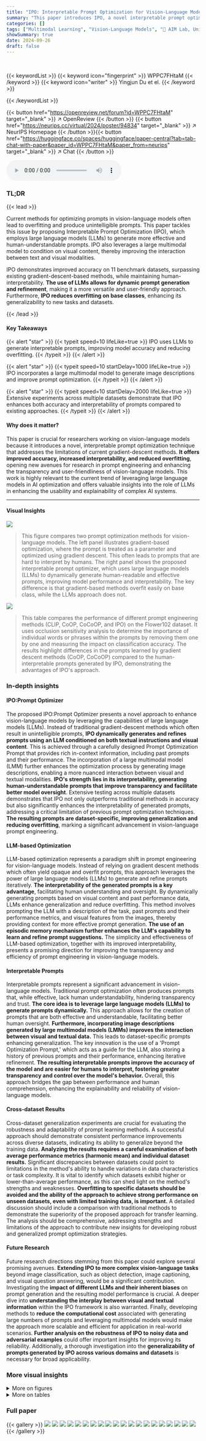 ```yaml
---
title: "IPO: Interpretable Prompt Optimization for Vision-Language Models"
summary: "This paper introduces IPO, a novel interpretable prompt optimizer for vision-language models.  IPO uses large language models (LLMs) to dynamically generate human-understandable prompts, improving acc..."
categories: []
tags: ["Multimodal Learning", "Vision-Language Models", "🏢 AIM Lab, University of Amsterdam",]
showSummary: true
date: 2024-09-26
draft: false
---
```


<br>

{{< keywordList >}}
{{< keyword icon="fingerprint" >}} WPPC7FHtaM {{< /keyword >}}
{{< keyword icon="writer" >}} Yingjun Du et el. {{< /keyword >}}
 
{{< /keywordList >}}

{{< button href="https://openreview.net/forum?id=WPPC7FHtaM" target="_blank" >}}
↗ OpenReview
{{< /button >}}
{{< button href="https://neurips.cc/virtual/2024/poster/94834" target="_blank" >}}
↗ NeurIPS Homepage
{{< /button >}}{{< button href="https://huggingface.co/spaces/huggingface/paper-central?tab=tab-chat-with-paper&paper_id=WPPC7FHtaM&paper_from=neurips" target="_blank" >}}
↗ Chat
{{< /button >}}



<audio controls>
    <source src="https://ai-paper-reviewer.com/WPPC7FHtaM/podcast.wav" type="audio/wav">
    Your browser does not support the audio element.
</audio>


### TL;DR


{{< lead >}}

Current methods for optimizing prompts in vision-language models often lead to overfitting and produce unintelligible prompts. This paper tackles this issue by proposing Interpretable Prompt Optimization (IPO), which employs large language models (LLMs) to generate more effective and human-understandable prompts.  IPO also leverages a large multimodal model to condition on visual content, thereby improving the interaction between text and visual modalities.

IPO demonstrates improved accuracy on 11 benchmark datasets, surpassing existing gradient-descent-based methods, while maintaining human-interpretability.  **The use of LLMs allows for dynamic prompt generation and refinement**, making it a more versatile and user-friendly approach.  Furthermore, **IPO reduces overfitting on base classes**, enhancing its generalizability to new tasks and datasets.

{{< /lead >}}


#### Key Takeaways

{{< alert "star" >}}
{{< typeit speed=10 lifeLike=true >}} IPO uses LLMs to generate interpretable prompts, improving model accuracy and reducing overfitting. {{< /typeit >}}
{{< /alert >}}

{{< alert "star" >}}
{{< typeit speed=10 startDelay=1000 lifeLike=true >}} IPO incorporates a large multimodal model to generate image descriptions and improve prompt optimization. {{< /typeit >}}
{{< /alert >}}

{{< alert "star" >}}
{{< typeit speed=10 startDelay=2000 lifeLike=true >}} Extensive experiments across multiple datasets demonstrate that IPO enhances both accuracy and interpretability of prompts compared to existing approaches. {{< /typeit >}}
{{< /alert >}}

#### Why does it matter?
This paper is crucial for researchers working on vision-language models because it introduces a novel, interpretable prompt optimization technique that addresses the limitations of current gradient-descent methods.  **It offers improved accuracy, increased interpretability, and reduced overfitting**, opening new avenues for research in prompt engineering and enhancing the transparency and user-friendliness of vision-language models. This work is highly relevant to the current trend of leveraging large language models in AI optimization and offers valuable insights into the role of LLMs in enhancing the usability and explainability of complex AI systems.

------
#### Visual Insights



![](https://ai-paper-reviewer.com/WPPC7FHtaM/figures_1_1.jpg)

> This figure compares two prompt optimization methods for vision-language models. The left panel illustrates gradient-based optimization, where the prompt is treated as a parameter and optimized using gradient descent. This often leads to prompts that are hard to interpret by humans. The right panel shows the proposed interpretable prompt optimizer, which uses large language models (LLMs) to dynamically generate human-readable and effective prompts, improving model performance and interpretability. The key difference is that gradient-based methods overfit easily on base class, while the LLMs approach does not.





![](https://ai-paper-reviewer.com/WPPC7FHtaM/tables_6_1.jpg)

> This table compares the performance of different prompt engineering methods (CLIP, CoOP, CoCoOP, and IPO) on the Flower102 dataset.  It uses occlusion sensitivity analysis to determine the importance of individual words or phrases within the prompts by removing them one by one and measuring the impact on classification accuracy.  The results highlight differences in the prompts learned by gradient descent methods (CoOP, CoCoOP) compared to the human-interpretable prompts generated by IPO, demonstrating the advantages of IPO's approach.





### In-depth insights


#### IPO:Prompt Optimizer
The proposed IPO:Prompt Optimizer presents a novel approach to enhance vision-language models by leveraging the capabilities of large language models (LLMs).  Instead of traditional gradient-descent methods which often result in unintelligible prompts, **IPO dynamically generates and refines prompts using an LLM conditioned on both textual instructions and visual content**. This is achieved through a carefully designed Prompt Optimization Prompt that provides rich in-context information, including past prompts and their performance.  The incorporation of a large multimodal model (LMM) further enhances the optimization process by generating image descriptions, enabling a more nuanced interaction between visual and textual modalities.  **IPO's strength lies in its interpretability, generating human-understandable prompts that improve transparency and facilitate better model oversight**.  Extensive testing across multiple datasets demonstrates that IPO not only outperforms traditional methods in accuracy but also significantly enhances the interpretability of generated prompts, addressing a critical limitation of previous prompt optimization techniques.  **The resulting prompts are dataset-specific, improving generalization and reducing overfitting**, marking a significant advancement in vision-language prompt engineering.

#### LLM-based Optimization
LLM-based optimization represents a paradigm shift in prompt engineering for vision-language models.  Instead of relying on gradient descent methods which often yield opaque and overfit prompts, this approach leverages the power of large language models (LLMs) to generate and refine prompts iteratively.  **The interpretability of the generated prompts is a key advantage**, facilitating human understanding and oversight. By dynamically generating prompts based on visual content and past performance data, LLMs enhance generalization and reduce overfitting. This method involves prompting the LLM with a description of the task, past prompts and their performance metrics, and visual features from the images, thereby providing context for more effective prompt generation.  **The use of an episodic memory mechanism further enhances the LLM's capability to learn and refine prompt suggestions.** The simplicity and effectiveness of LLM-based optimization, together with its improved interpretability, presents a promising direction for improving the transparency and efficiency of prompt engineering in vision-language models.

#### Interpretable Prompts
Interpretable prompts represent a significant advancement in vision-language models.  Traditional prompt optimization often produces prompts that, while effective, lack human understandability, hindering transparency and trust. **The core idea is to leverage large language models (LLMs) to generate prompts dynamically.** This approach allows for the creation of prompts that are both effective and understandable, facilitating better human oversight.  **Furthermore, incorporating image descriptions generated by large multimodal models (LMMs) improves the interaction between visual and textual data.** This leads to dataset-specific prompts enhancing generalization. The key innovation is the use of a 'Prompt Optimization Prompt,' which acts as a guide for the LLM, also storing a history of previous prompts and their performance, enhancing iterative refinement.  **The resulting interpretable prompts improve the accuracy of the model and are easier for humans to interpret, fostering greater transparency and control over the model's behavior.**  Overall, this approach bridges the gap between performance and human comprehension, enhancing the explainability and reliability of vision-language models.

#### Cross-dataset Results
Cross-dataset generalization experiments are crucial for evaluating the robustness and adaptability of prompt learning methods.  A successful approach should demonstrate consistent performance improvements across diverse datasets, indicating its ability to generalize beyond the training data.  **Analyzing the results requires a careful examination of both average performance metrics (harmonic mean) and individual dataset results.**  Significant discrepancies between datasets could point to limitations in the method's ability to handle variations in data characteristics or task complexity. It is vital to identify which datasets exhibit higher or lower-than-average performance, as this can shed light on the method's strengths and weaknesses.  **Overfitting to specific datasets should be avoided and the ability of the approach to achieve strong performance on unseen datasets, even with limited training data, is important.**  A detailed discussion should include a comparison with traditional methods to demonstrate the superiority of the proposed approach for transfer learning.  The analysis should be comprehensive, addressing strengths and limitations of the approach to contribute new insights for developing robust and generalized prompt optimization strategies.

#### Future Research
Future research directions stemming from this paper could explore several promising avenues.  **Extending IPO to more complex vision-language tasks** beyond image classification, such as object detection, image captioning, and visual question answering, would be a significant contribution.  Investigating the **impact of different LLMs and their inherent biases** on prompt generation and the resulting model performance is crucial.  A deeper dive into **understanding the interplay between visual and textual information** within the IPO framework is also warranted.  Finally, developing methods to **reduce the computational cost** associated with generating large numbers of prompts and leveraging multimodal models would make the approach more scalable and efficient for application in real-world scenarios.  **Further analysis on the robustness of IPO to noisy data and adversarial examples** could offer important insights for improving its reliability.  Additionally, a thorough investigation into the **generalizability of prompts generated by IPO across various domains and datasets** is necessary for broad applicability.


### More visual insights

<details>
<summary>More on figures
</summary>


![](https://ai-paper-reviewer.com/WPPC7FHtaM/figures_4_1.jpg)

> This figure compares two prompt optimization approaches for vision-language models.  (a) shows the traditional gradient-descent method, where prompts are treated as parameters and optimized via gradient descent.  This often results in prompts that are hard for humans to understand. (b) shows the authors' proposed interpretable prompt optimization (IPO) method, which uses a Large Language Model (LLM) to generate human-readable prompts that improve accuracy. The IPO method incorporates a prompt history and image descriptions to improve prompt quality and dataset-specific performance.


![](https://ai-paper-reviewer.com/WPPC7FHtaM/figures_8_1.jpg)

> The figure compares two prompt optimization methods for vision-language models: gradient-based and interpretable. The gradient-based method treats prompts as parameters and optimizes them using gradient descent, often leading to overfitting and incomprehensible prompts.  In contrast, the interpretable method uses a large language model (LLM) to generate human-understandable prompts, leveraging past performance data and multimodal interaction for improved accuracy and interpretability.


![](https://ai-paper-reviewer.com/WPPC7FHtaM/figures_14_1.jpg)

> This figure compares two prompt optimization methods for vision-language models: gradient-based and interpretable prompt optimization. The gradient-based method treats prompts as parameters and optimizes them using gradient descent, leading to overfitted and uninterpretable prompts.  In contrast, the interpretable method uses LLMs to dynamically generate human-understandable and effective prompts. The figure illustrates the processes and results of both methods, highlighting the advantages of using LLMs for prompt optimization.


![](https://ai-paper-reviewer.com/WPPC7FHtaM/figures_14_2.jpg)

> This figure compares gradient-based prompt optimization and the proposed interpretable prompt optimization (IPO).  (a) shows the traditional approach where prompts are treated as learnable parameters and optimized via gradient descent, leading to overfitting and non-interpretable prompts. (b) illustrates the IPO method, which utilizes a large language model (LLM) and a large multimodal model (LMM) to dynamically generate human-interpretable prompts.  The IPO method incorporates a Prompt Optimization Prompt that guides the LLM and uses episodic memory to improve performance and interpretability.


![](https://ai-paper-reviewer.com/WPPC7FHtaM/figures_18_1.jpg)

> This figure compares gradient-based and interpretable prompt optimization methods for vision-language models.  The gradient-based method treats prompts as parameters and optimizes them using gradient descent, often resulting in uninterpretable prompts.  In contrast, the interpretable method uses a large language model (LLM) to generate and refine prompts iteratively, leading to human-understandable and effective prompts. The figure illustrates the process of each method, highlighting the differences in prompt generation and evaluation.


![](https://ai-paper-reviewer.com/WPPC7FHtaM/figures_19_1.jpg)

> This figure compares two prompt optimization methods: gradient-based and interpretable.  Gradient-based methods treat prompts as parameters, optimizing them via gradient descent.  This often leads to overfitting and non-human-interpretable prompts. In contrast, the proposed interpretable method uses a large language model (LLM) to dynamically generate and refine prompts, resulting in human-understandable and effective prompts.


![](https://ai-paper-reviewer.com/WPPC7FHtaM/figures_20_1.jpg)

> The figure compares traditional gradient-based prompt optimization with the proposed interpretable prompt optimization method.  Gradient-based methods treat prompts as parameters, leading to uninterpretable results.  In contrast, the proposed method uses LLMs to generate human-readable and effective prompts.


![](https://ai-paper-reviewer.com/WPPC7FHtaM/figures_22_1.jpg)

> This figure compares two different prompt optimization methods for vision-language models. The traditional gradient-based method treats prompts as parameters and optimizes them using gradient descent. This often leads to uninterpretable prompts.  The proposed interpretable method uses a large language model (LLM) to generate and refine prompts dynamically, resulting in prompts that are both effective and human-understandable.


![](https://ai-paper-reviewer.com/WPPC7FHtaM/figures_22_2.jpg)

> The figure compares two approaches to prompt optimization for vision-language models: gradient-based and interpretable.  Gradient-based methods treat prompts as parameters, leading to overfitting and uninterpretable prompts. The interpretable approach uses LLMs to dynamically generate human-understandable prompts, improving accuracy and interpretability.  The figure illustrates the process of each method through diagrams.


</details>




<details>
<summary>More on tables
</summary>


![](https://ai-paper-reviewer.com/WPPC7FHtaM/tables_6_2.jpg)
> This table presents a comparison of different prompt engineering methods (CLIP, COOP, COCOOP, and IPO) on the Flower102 dataset, focusing on the impact of specific words on performance.  Occlusion sensitivity analysis is performed, where words are progressively removed from prompts to assess their importance. The results highlight the differences in interpretability and generalization capabilities of different methods. The table shows the performance on base and novel classes, with IPO demonstrating better performance and interpretability.

![](https://ai-paper-reviewer.com/WPPC7FHtaM/tables_6_3.jpg)
> This table compares the performance of different prompt optimization methods (CLIP, CoOP, CoCoOP, and IPO) on the Flower102 dataset. It shows the impact of using different prompts and removing individual words from the prompts on the accuracy of the models. The results highlight the strengths and weaknesses of different methods in terms of interpretability and overfitting, and the superior performance of the proposed method.

![](https://ai-paper-reviewer.com/WPPC7FHtaM/tables_6_4.jpg)
> This table presents the results of experiments conducted to evaluate the impact of different Large Language Models (LLMs) and Large Multimodal Models (LMMs) on the performance of the proposed IPO method.  The table shows that using GPT-3.5-turbo as the LLM optimizer and MiniCPM-V-2.0 for generating image descriptions yields the best performance.  The results highlight the importance of the choice of LLM and LMM for achieving optimal results with the IPO method.

![](https://ai-paper-reviewer.com/WPPC7FHtaM/tables_6_5.jpg)
> This table presents the results of experiments conducted to evaluate the impact of different Large Language Models (LLMs) and Large Multimodal Models (LMMs) on the performance of the proposed IPO method.  The table shows that using GPT-3.5-turbo as the LLM optimizer and MiniCPM-V-2.0 for generating image descriptions yielded the best overall performance (H-score) on the benchmark.

![](https://ai-paper-reviewer.com/WPPC7FHtaM/tables_7_1.jpg)
> This table presents a comparison of different prompt variations across various vision-language models on the Flower102 dataset. It highlights the impact of specific words and phrases on model performance, particularly demonstrating that the original CLIP model is sensitive to the word 'photo'.  The table also illustrates the overfitting behavior of methods such as CoOP and CoCoOP, showing improvements in novel class performance when learned tokens are removed. Finally, it showcases how the interpretable prompt optimization method (IPO) ensures that all tokens contribute to the overall performance, both in base and novel classes.

![](https://ai-paper-reviewer.com/WPPC7FHtaM/tables_7_2.jpg)
> This table compares the performance of the model with and without image descriptions included in the Prompt Optimization Prompt.  The results show that including image descriptions significantly improves the model's accuracy, particularly on novel classes. This highlights the importance of incorporating multimodal information into the prompt optimization process.

![](https://ai-paper-reviewer.com/WPPC7FHtaM/tables_7_3.jpg)
> This table compares the performance of the CLIP model with and without the inclusion of image descriptions generated by a Large Multimodal Model (LMM) in the Prompt Optimization Prompt.  It demonstrates the improvement in the model's performance when image information is integrated into the prompt optimization process. The results highlight the importance of multimodal inputs for enhancing prompt optimization in vision-language models.

![](https://ai-paper-reviewer.com/WPPC7FHtaM/tables_8_1.jpg)
> This table compares the performance of the proposed IPO method against several existing state-of-the-art methods on eleven image classification datasets.  The comparison is done using a 1-shot learning setting (meaning each model is only shown one example from each class during training).  The table shows the performance (harmonic mean of base and novel accuracy) of each method on each dataset, highlighting IPO's improved performance on novel classes (classes not seen during training).  Note that results for methods other than CLIP are from the authors' re-implementation, ensuring consistent evaluation.

![](https://ai-paper-reviewer.com/WPPC7FHtaM/tables_15_1.jpg)
> This table presents the results of experiments conducted to evaluate the impact of using different large language models (LLMs) on the performance of the proposed interpretable prompt optimizer (IPO).  The table shows that using larger and more advanced LLMs generally leads to improved performance in both base and novel classes, as measured by harmonic mean (H). The results suggest that increasing LLM capacity enhances the model's ability to generate effective and generalizable prompts.

![](https://ai-paper-reviewer.com/WPPC7FHtaM/tables_15_2.jpg)
> This table shows the impact of using different LLMs (large language models) on the performance of the IPO method.  The results demonstrate that using more advanced LLMs, like GPT-4 and GPT-40, leads to improved performance in both base and novel classes, particularly with the H-score (harmonic mean).

![](https://ai-paper-reviewer.com/WPPC7FHtaM/tables_16_1.jpg)
> This table compares different prompt engineering methods on the Flower102 dataset, evaluating their performance on both base and novel classes.  It highlights the impact of specific words in the prompts and demonstrates that the proposed method (IPO) is more robust to word removal compared to existing techniques. The table includes occlusion sensitivity analysis, highlighting the importance of different words for various methods and illustrating how IPO improves the performance and interpretability of prompts compared to gradient-based methods. 

![](https://ai-paper-reviewer.com/WPPC7FHtaM/tables_16_2.jpg)
> This table presents the results of experiments conducted on semantic segmentation tasks.  Several methods, including SPNet, ZS3, CaGNet, SIGN, Joint, Zegformer, Zsseg, and ZegCLIP are compared against two variations that incorporate the proposed IPO method (Zsseg + IPO and ZegCLIP + IPO). The table shows performance metrics for each method, including pAcc (pixel accuracy), mIoU (S) (mean Intersection over Union for the source domain), mIoU (U) (mean Intersection over Union for the unseen domain), and hIoU (harmonic mean of mIoU (S) and mIoU (U)).  The results demonstrate the performance improvements achieved by integrating the proposed IPO method into existing semantic segmentation models. 

![](https://ai-paper-reviewer.com/WPPC7FHtaM/tables_16_3.jpg)
> This table presents the results of experiments conducted to evaluate the impact of different batch sizes on the performance of the IPO model when using either GPT-3.5 Turbo or GPT-40 as the large language model (LLM).  The table shows that while GPT-40 maintains strong performance even with larger batch sizes, the performance of GPT-3.5 Turbo begins to decline when the batch size increases beyond a certain point. This is because GPT-3.5 Turbo has a limited capacity for effectively processing longer input texts.  The results highlight the trade-off between cost-effectiveness and performance when choosing a batch size.

![](https://ai-paper-reviewer.com/WPPC7FHtaM/tables_17_1.jpg)
> This table shows the impact of varying prompt history lengths on the model's performance, evaluated on the base and novel classes as well as the harmonic mean.  It demonstrates that including a history of previous prompts leads to improved performance, with optimal performance at 20 past prompts. While including more past prompts improves the harmonic mean, it significantly increases the computational cost, which is why 20 was chosen as the optimal balance between performance and cost.

![](https://ai-paper-reviewer.com/WPPC7FHtaM/tables_17_2.jpg)
> This table compares different prompt methods (CLIP, COOP, COCOOP, and IPO) on the Flower102 dataset. It shows the accuracy for base and novel classes using different prompts, including prompts with certain words removed. The results highlight the overfitting issue of some methods and the interpretability advantage of the proposed IPO method.

![](https://ai-paper-reviewer.com/WPPC7FHtaM/tables_23_1.jpg)
> This table presents a comparison of different prompt strategies on the Flower102 dataset. It shows the performance of CLIP, CoOP, and CoCoOP models using various prompts, with and without specific words or tokens removed.  The results highlight the impact of specific keywords on model performance and show that the proposed interpretable prompt optimization method (IPO) offers improvements in novel classes while addressing overfitting issues observed in other methods.

![](https://ai-paper-reviewer.com/WPPC7FHtaM/tables_24_1.jpg)
> This table presents a comparison of different prompt engineering methods (CLIP, CoOP, CoCoOP, and IPO) on the Flower102 dataset.  It uses occlusion sensitivity analysis to show the impact of removing words from the prompts on the accuracy of classification for both base and novel classes. The results highlight the differences in how these methods learn and generalize, with IPO demonstrating the importance of each word in its human-interpretable prompts.  The shaded sections represent the original performance of each model.

![](https://ai-paper-reviewer.com/WPPC7FHtaM/tables_25_1.jpg)
> This table compares different prompt engineering methods (CLIP, CoOP, CoCoOP, and IPO) on the Flower102 dataset. It shows the impact of removing words from prompts on classification accuracy for both base and novel classes.  The results highlight the different strengths and weaknesses of each method, specifically showing how IPO produces more robust and interpretable prompts.

![](https://ai-paper-reviewer.com/WPPC7FHtaM/tables_26_1.jpg)
> This table compares the performance of different prompt optimization methods (CLIP, CoOP, CoCoOP, and IPO) on the Flower102 dataset.  It uses occlusion sensitivity analysis to evaluate the importance of individual words in the prompts.  The results show that CLIP is sensitive to specific words, while CoOP and CoCoOP exhibit overfitting.  In contrast, IPO generates more interpretable prompts where each word contributes to performance.

![](https://ai-paper-reviewer.com/WPPC7FHtaM/tables_27_1.jpg)
> This table compares the performance of different prompt optimization methods (CLIP, COOP, CoCoOP, and IPO) on the Flower102 dataset. It shows the accuracy of each method using different prompts, including the original prompt and prompts with words removed.  The results highlight the impact of specific keywords and the overfitting issues with gradient-based methods.

![](https://ai-paper-reviewer.com/WPPC7FHtaM/tables_28_1.jpg)
> This table compares different prompt engineering methods on the Flower102 dataset, analyzing their performance on base and novel classes.  It highlights the impact of removing individual words from prompts on model accuracy, revealing that traditional gradient-based methods (CoOP, CoCoOP) suffer from overfitting. In contrast, the proposed interpretable prompt optimization (IPO) demonstrates that all words in the generated prompts significantly contribute to improved performance on both base and novel classes.  The results are presented using the harmonic mean (H) of base and novel class accuracies.

![](https://ai-paper-reviewer.com/WPPC7FHtaM/tables_29_1.jpg)
> This table compares different prompt engineering methods (CLIP, CoOP, CoCoOP, and IPO) on the Flower102 dataset.  It evaluates the performance of various prompts, including the standard prompt and prompts generated by each method.  Occlusion sensitivity analysis is applied by removing individual words to determine their importance.  The results highlight differences in performance and overfitting between the methods, showcasing IPO's superior interpretability and generalization.

![](https://ai-paper-reviewer.com/WPPC7FHtaM/tables_30_1.jpg)
> This table compares different prompt engineering methods (CLIP, CoOP, CoCoOP, and IPO) on the Flower102 dataset.  It shows the accuracy on base and novel classes using various prompts, including prompts with words removed to assess their individual importance.  The results highlight the different strengths of each method. CLIP is sensitive to specific words, CoOP and CoCoOP overfit to base classes, while IPO generates more interpretable and generalizable prompts.

![](https://ai-paper-reviewer.com/WPPC7FHtaM/tables_31_1.jpg)
> This table compares the performance of different prompt optimization methods on the Flower102 dataset. It shows the impact of removing individual words from prompts on accuracy, highlighting the importance of specific words for different models.  The table contrasts traditional gradient-based methods with the proposed interpretable prompt optimizer (IPO), demonstrating IPO's ability to generate human-understandable prompts that improve both base and novel class performance without overfitting.

![](https://ai-paper-reviewer.com/WPPC7FHtaM/tables_32_1.jpg)
> This table compares the performance of different prompt engineering methods (CLIP, CoOP, CoCoOP, and IPO) on the Flower102 dataset.  It shows the accuracy of different prompts on base and novel classes. Occlusion sensitivity analysis is performed to understand which words/tokens in the prompts are most impactful on performance. The results highlight the differences in how different methods handle base class overfitting and how IPO produces interpretable prompts. 

![](https://ai-paper-reviewer.com/WPPC7FHtaM/tables_33_1.jpg)
> This table compares different prompt engineering methods (CLIP, COOP, COCOOP, and IPO) on the Flower102 dataset.  It shows the accuracy on base and novel classes for various prompts, including prompts with words removed to assess their importance.  The results highlight the overfitting issues with gradient-based methods and demonstrate IPO's improved interpretability and performance.

![](https://ai-paper-reviewer.com/WPPC7FHtaM/tables_34_1.jpg)
> This table compares the performance of different prompt engineering methods (CLIP, CoOP, CoCoOP, and IPO) on the Flower102 dataset.  It uses occlusion sensitivity analysis to evaluate the importance of individual words within prompts. The results highlight the overfitting issues of gradient-descent based methods (CoOP and CoCoOP) and the improved performance and interpretability of the proposed IPO method.

![](https://ai-paper-reviewer.com/WPPC7FHtaM/tables_35_1.jpg)
> This table compares the performance of different prompt optimization methods on the Flower102 dataset. It shows how different prompts (including those generated by the proposed IPO method) affect the model's performance on both base and novel classes. Occlusion sensitivity analysis is used to determine the importance of each word in the prompts.  The results highlight the strengths and weaknesses of different approaches and illustrate the interpretability of the IPO method.

</details>




### Full paper

{{< gallery >}}
<img src="https://ai-paper-reviewer.com/WPPC7FHtaM/1.png" class="grid-w50 md:grid-w33 xl:grid-w25" />
<img src="https://ai-paper-reviewer.com/WPPC7FHtaM/2.png" class="grid-w50 md:grid-w33 xl:grid-w25" />
<img src="https://ai-paper-reviewer.com/WPPC7FHtaM/3.png" class="grid-w50 md:grid-w33 xl:grid-w25" />
<img src="https://ai-paper-reviewer.com/WPPC7FHtaM/4.png" class="grid-w50 md:grid-w33 xl:grid-w25" />
<img src="https://ai-paper-reviewer.com/WPPC7FHtaM/5.png" class="grid-w50 md:grid-w33 xl:grid-w25" />
<img src="https://ai-paper-reviewer.com/WPPC7FHtaM/6.png" class="grid-w50 md:grid-w33 xl:grid-w25" />
<img src="https://ai-paper-reviewer.com/WPPC7FHtaM/7.png" class="grid-w50 md:grid-w33 xl:grid-w25" />
<img src="https://ai-paper-reviewer.com/WPPC7FHtaM/8.png" class="grid-w50 md:grid-w33 xl:grid-w25" />
<img src="https://ai-paper-reviewer.com/WPPC7FHtaM/9.png" class="grid-w50 md:grid-w33 xl:grid-w25" />
<img src="https://ai-paper-reviewer.com/WPPC7FHtaM/10.png" class="grid-w50 md:grid-w33 xl:grid-w25" />
<img src="https://ai-paper-reviewer.com/WPPC7FHtaM/11.png" class="grid-w50 md:grid-w33 xl:grid-w25" />
<img src="https://ai-paper-reviewer.com/WPPC7FHtaM/12.png" class="grid-w50 md:grid-w33 xl:grid-w25" />
<img src="https://ai-paper-reviewer.com/WPPC7FHtaM/13.png" class="grid-w50 md:grid-w33 xl:grid-w25" />
<img src="https://ai-paper-reviewer.com/WPPC7FHtaM/14.png" class="grid-w50 md:grid-w33 xl:grid-w25" />
<img src="https://ai-paper-reviewer.com/WPPC7FHtaM/15.png" class="grid-w50 md:grid-w33 xl:grid-w25" />
<img src="https://ai-paper-reviewer.com/WPPC7FHtaM/16.png" class="grid-w50 md:grid-w33 xl:grid-w25" />
<img src="https://ai-paper-reviewer.com/WPPC7FHtaM/17.png" class="grid-w50 md:grid-w33 xl:grid-w25" />
<img src="https://ai-paper-reviewer.com/WPPC7FHtaM/18.png" class="grid-w50 md:grid-w33 xl:grid-w25" />
<img src="https://ai-paper-reviewer.com/WPPC7FHtaM/19.png" class="grid-w50 md:grid-w33 xl:grid-w25" />
<img src="https://ai-paper-reviewer.com/WPPC7FHtaM/20.png" class="grid-w50 md:grid-w33 xl:grid-w25" />
{{< /gallery >}}